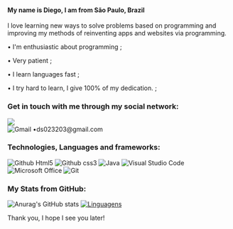 #### My name is Diego, I am from São Paulo, Brazil 

I love learning new ways to solve problems based on programming and improving my methods of reinventing apps and websites via programming. 
 
• I'm enthusiastic about programming ;

• Very patient ;

• I learn languages fast ;

• I try hard to learn, I give 100% of my dedication. ;

### Get in touch with me through my social network: 

<a href="" alt= "LinkedIN" target= "_blank">
 <img src="https://img.shields.io/badge/-LinkedIn-0077B5?style=for-the-badge&logo=linkedin&logoColor=green&link=">
</a>   
<br>
<img alt="Gmail" src="https://img.shields.io/badge/Gmail-D14836?style=for-the-badge&logo=gmail&logoColor=white"/> •ds023203@gmail.com


### Technologies, Languages and frameworks:
![Github Html5](https://img.shields.io/badge/HTML5-E34F26?style=for-the-badge&logo=html5&logoColor=blue)
![Github css3](https://img.shields.io/badge/CSS3-1572B6?style=for-the-badge&logo=css3&logoColor=green)
 <img alt="Java" src="https://img.shields.io/badge/java-%23ED8B00.svg?style=for-the-badge&logo=java&logoColor=blue"/>
 <img alt="Visual Studio Code" src="https://img.shields.io/badge/VisualStudioCode-0078d7.svg?style=for-the-badge&logo=visual-studio-code&logoColor=green"/>
 <img alt="Microsoft Office" src="https://img.shields.io/badge/Microsoft_Office-D83B01?style=for-the-badge&logo=microsoft-office&logoColor=blue" />
 <img alt="Git" src="https://img.shields.io/badge/git-%23F05033.svg?style=for-the-badge&logo=git&logoColor=blue"/>
 
### My Stats from GitHub:
![Anurag's GitHub stats](https://github-readme-stats.vercel.app/api?username=diegoscs&theme=tokyonight&show_icons=true)
[![Linguagens](https://github-readme-stats.vercel.app/api/top-langs/?username=diegoscs&theme=tokyonight&layout=compact)](https://github.com/diegoscs/github-readme-stats)
<p align="center">

Thank you, I hope I see you later!
</p>
